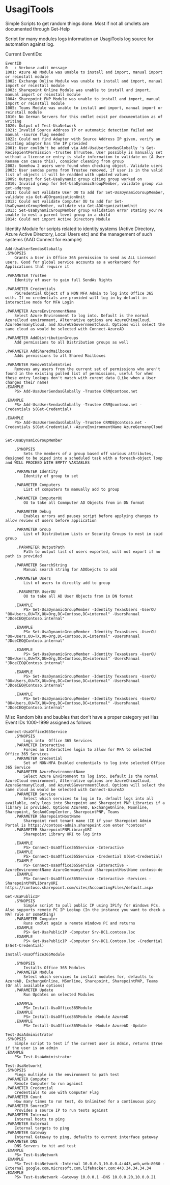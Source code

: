 # UsagiTools
Simple Scripts to get random things done. Most if not all cmdlets are documented through Get-Help

Script for many modules logs information an UsagiTools log source for automation against log. 

Current EventIDs:

	EventID
	0   : Verbose audit message
	1001: Azure AD Module was unable to install and import, manual import or reinstall module
	1002: Exchange Online Module was unable to install and import, manual import or reinstall module
	1003: Sharepoint Online Module was unable to install and import, manual import or reinstall module
	1004: Sharepoint PNP Module was unable to install and import, manual import or reinstall module
	1005: Teams Module was unable to install and import, manual import or reinstall module
	1010: No German Servers for this cmdlet exist per documentation as of writing
	1020: Output of Test-UsaNetwork
	1021: Invalid Source Address IP or automatic detection failed and manual -source flag needed
	1022: Could not find Adapter with Source Address IP given, verify an existing adapter has the IP provided
	2001: User couldn't be added via Add-UsaUserSendasGlobally 's Get-ReciepientPermission -trustee $Trustee. User possibly is manually set without a license or entry is stale information to validate on (A User Rename can cause this), consider cleaning from group
	2002: Somehow 2 users were found when checking object. Validate users
	2003: User sendas perms from Trustee removed, if user is in the valid list of objects it will be readded with updated values
	2009: Output for Set-UsaDynamic group citing group worked on
	2010: Invalid group for Set-UsaDynamicGroupMember, validate group via get-adgroup
	2011: Could not validate User OU to add for Set-UsaDynamicGroupMember, validate via Get-ADOrganizationUnit
	2012: Could not validate Computer OU to add for Set-UsaDynamicGroupMember, validate via Get-ADOrganizationUnit
	2013: Set-UsaDynamicGroupMember group validation error stating you're unable to nest a parent level group in a child
	2014: Could not import Active Directory Module

Identity
	Module for scripts related to identity systems (Active Directory, Azure Active Directory, Local Users etc) and the management of such systems (AAD Connect for example)
	
	Add-UsaUserSendasGlobally
    .SYNOPSIS
        Grants a User in Office 365 permission to send as ALL Licensed users. Good for global service accounts as a workaround for Applications that require it

    .PARAMETER Trustee
        Identity of user to gain full SendAs Rights

    .PARAMETER Credentials
        PSCredential Object of a NON MFA Admin to log into Office 365 with. If no credentials are provided will log in by default in interactive mode for MFA Login

    .PARAMETER AzureEnvironmentName
        Select Azure Environment to log into. Default is the normal AzureCloud environment, Alternative options are AzureChinaCloud, AzureGermanyCloud, and AzureUSGovernmentCloud. Options will select the same cloud as would be selected with Connect-AzureAD

    .PARAMETER AddDistributionGroups
        Add permissions to all Distribution groups as well

    .PARAMETER AddSharedMailboxes
        Adds permissions to all Shared Mailboxes

    .PARAMETER RemoveStaleEntries
        Removes any users from the current set of permissions who aren't found in the existing pulled list of permissions, useful for when these entry lookups don't match with curent data (Like when a User changes their name)
    .EXAMPLE
        PS> Add-UsaUserSendasGlobally -Trustee CRM@contoso.net

    .EXAMPLE
        PS> Add-UsaUserSendasGlobally -Trustee CRM@contoso.net -Credentials $(Get-Credential)

    .EXAMPLE
        PS> Add-UsaUserSendasGlobally -Trustee CRMDE@contoso.net -Credentials $(Get-Credential) -AzureEnvironmentName AzureGermanyCloud


	Set-UsaDynamicGroupMember

		.SYNOPSIS
			Sets the members of a group based off various attributes, designed to be piped into a scheduled task with a foreach-object loop and WILL PROCEED WITH EMPTY VARIABLES

		.PARAMETER Identity
			Identity of group to set

		.PARAMETER Computers
			List of computers to manually add to group

		.PARAMETER ComputerOU
			OU to take all Commputer AD Objects from in DN format

		.PARAMETER Debug
			Enables errors and pauses script before applying changes to allow review of users before application

		.PARAMETER Group
			List of Distribution Lists or Security Groups to nest in said group

		 .PARAMETER OutputPath
			Path to output list of users exported, will not export if no path is provided

		.PARAMETER SearchString
			Manual search string for ADObejcts to add

		.PARAMETER Users
			List of users to directly add to group

		 .PARAMETER UserOU
			OU to take all AD User Objects from in DN format

		.EXAMPLE
			PS> Set-UsaDynamicGroupMember -Identity TexasUsers -UserOU "OU=Users,OU=TX,OU=Org,DC=Contoso,DC=internal" -UsersManual "JDoeCEO@Contoso.internal"

		.EXAMPLE
			PS> Set-UsaDynamicGroupMember -Identity TexasUsers -UserOU "OU=Users,OU=TX,OU=Org,DC=Contoso,DC=internal" -UsersManual "JDoeCEO@Contoso.internal"

		.EXAMPLE
			PS> Set-UsaDynamicGroupMember -Identity TexasUsers -UserOU "OU=Users,OU=TX,OU=Org,DC=Contoso,DC=internal" -UsersManual "JDoeCEO@Contoso.internal"

		.EXAMPLE
			PS> Set-UsaDynamicGroupMember -Identity TexasUsers -UserOU "OU=Users,OU=TX,OU=Org,DC=Contoso,DC=internal" -UsersManual "JDoeCEO@Contoso.internal"

		.EXAMPLE
			PS> Set-UsaDynamicGroupMember -Identity TexasUsers -UserOU "OU=Users,OU=TX,OU=Org,DC=Contoso,DC=internal" -UsersManual "JDoeCEO@Contoso.internal"

  
Misc
	Random bits and baubles that don't have a proper category yet
	Has Event IDs 1000-1999 assigned as follows
	
	Connect-UsaOffice365Service
		.SYNOPSIS
			Logs into  Office 365 Services
		.PARAMETER Interactive
			Forces an Interactive login to allow for MFA to selected Office 365 Services
		.PARAMETER Credential
			Set of NON-MFA Enabled credentials to log into selected Office 365 Service
		.PARAMETER AzureEnvironmentName
			Select Azure Environment to log into. Default is the normal AzureCloud environment, Alternative options are AzureChinaCloud, AzureGermanyCloud, and AzureUSGovernmentCloud. Options will select the same cloud as would be selected with Connect-AzureAD
		.PARAMETER Service
			Select which services to log in to, default logs into all available, only logs into Sharepoint and Sharepoint PNP Libraries if a library is provided. Options AzureAD, ExchangeOnline, MSonline, Sharepoint, SecAndCompCenter, SharepointPNP, Teams
		.PARAMETER SharepointHostName
			Sharepoint root tenant name (IE if your Sharepoint Admin Portal is https://contoso-admin.sharepoint.com enter "contoso"
		.PARAMETER SharepointPNPLibraryURI
			Sharepoint Library URI to log into

		.EXAMPLE
			PS> Connect-UsaOffice365Service -Interactive
		.EXAMPLE
			PS> Connect-UsaOffice365Service -Credential $(Get-Credential)
		.EXAMPLE
			PS> Connect-UsaOffice365Service -Interactive -AzureEnvironmentName AzureGermanyCloud -SharepointHostName contoso-de
		.EXAMPLE
			PS> Connect-UsaOffice365Service -Interactive -Services -SharepointPNPLibraryURI https://contoso.sharepoint.com/sites/AccountingFiles/default.aspx

	Get-UsaPublicIP
		.SYNOPSIS
			Simple script to pull public IP using IPify for Windows PCs. Also supports remote PC IP Lookup (In the instance you want to check a NAT rule or something)
		.PARAMETER Computer
			Runs cmdlet again a remote Windows PC and returns
		.EXAMPLE
			PS> Get-UsaPublicIP -Computer Srv-DC1.contoso.loc
		.EXAMPLE
			PS> Get-UsaPublicIP -Computer Srv-DC1.Contoso.loc -Credential $(Get-Credential)

	Install-UsaOffice365Module
    
		.SYNOPSIS
			Installs Office 365 Modules
		.PARAMETER Module
			Select which services to install modules for, defaults to AzureAD, ExchangeOnline, MSonline, Sharepoint, SharepointPNP, Teams (Or all available options)
		.PARAMETER Update
			Run Updates on selected Modules

		.EXAMPLE
			PS> Install-UsaOffice365Module
		.EXAMPLE
			PS> Install-UsaOffice365Module -Module AzureAD
		.EXAMPLE
			PS> Install-UsaOffice365Module -Module AzureAD -Update

	Test-UsaAdministrator
    .SYNOPSIS
        Simple script to test if the current user is Admin, returns $true if the user is an admin
    .EXAMPLE
        PS> Test-UsaAdministrator

	Test-UsaNetwork{
    .SYNOPSIS
        Pings multiple in the environment to path test
    .PARAMETER Computer
        Remote Computer to run against
    .PARAMETER Credential
        Credentials to use with Computer Flag
    .PARAMETER Count
        How many times to run test, do Unlimited for a continuous ping
    .PARAMETER SourceIP
        Provides a source IP to run tests against
    .PARAMETER Internal
        Internal hosts to ping
    .PARAMETER External
        External targets to ping
    .PARAMETER Gateway
        Internal Gateway to ping, defaults to current interface gateway
    .PARAMETER DNS
        DNS Servers to hit and test
    .EXAMPLE
        PS> Test-UsaNetwork
    .EXAMPLE
        PS> Test-UsaNetwork -Internal 10.0.0.3,10.0.0.4:443,web,web:8080 -External google.com,microsoft.com,lifehacker.com:443,34.34.34.34
    .EXAMPLE
        PS> Test-UsaNetwork -Gateway 10.0.0.1 -DNS 10.0.0.20,10.0.0.21
